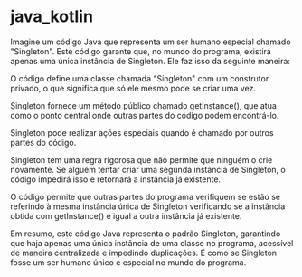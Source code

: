 # java_kotlin
Imagine um código Java que representa um ser humano especial chamado "Singleton".
Este código garante que, no mundo do programa, existirá apenas uma única instância de Singleton. 
Ele faz isso da seguinte maneira:

 O código define uma classe chamada "Singleton" com um construtor privado, o que significa que só ele mesmo pode se criar uma vez.

Singleton fornece um método público chamado getInstance(), que atua como o ponto central onde outras partes do código podem encontrá-lo.

 Singleton pode realizar ações especiais quando é chamado por outros partes do código.

 Singleton tem uma regra rigorosa que não permite que ninguém o crie novamente. 
 Se alguém tentar criar uma segunda instância de Singleton, o código impedirá isso e retornará a instância já existente.

 O código permite que outras partes do programa verifiquem se estão se referindo à mesma instância única de Singleton verificando se a instância obtida com getInstance() é igual a outra instância já existente.

Em resumo, este código Java representa o padrão Singleton, garantindo que haja apenas uma única instância de uma classe no programa, acessível de maneira centralizada e impedindo duplicações. É como se Singleton fosse um ser humano único e especial no mundo do programa.
